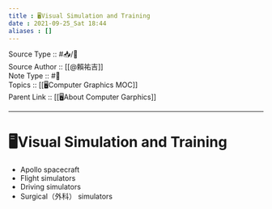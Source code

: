 ```yaml
---
title : 🖥️Visual Simulation and Training
date : 2021-09-25_Sat 18:44
aliases : []
---
```

Source Type :: #📥/📄 <br>
Source Author :: [[@賴祐吉]]<br>
Note Type :: #📝 <br>
Topics :: [[🖥️Computer Graphics MOC]]<br>
Parent Link :: [[🖥️About Computer Garphics]]<br>

---
# 🖥️Visual Simulation and Training

+ Apollo spacecraft
+ Flight simulators
+ Driving simulators
+ Surgical（外科） simulators